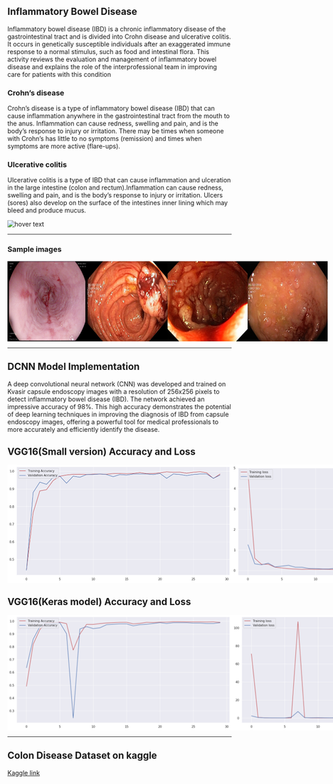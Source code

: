 
## Inflammatory Bowel Disease

Inflammatory bowel disease (IBD) is a chronic inflammatory disease of the gastrointestinal tract and is divided into Crohn disease and ulcerative colitis. It occurs in genetically susceptible individuals after an exaggerated immune response to a normal stimulus, such as food and intestinal flora. This activity reviews the evaluation and management of inflammatory bowel disease and explains the role of the interprofessional team in improving care for patients with this condition

### Crohn’s disease

Crohn’s disease is a type of inflammatory bowel disease (IBD) that can cause inflammation anywhere in the gastrointestinal tract from the mouth to the anus. Inflammation can cause redness, swelling and pain, and is the body’s response to injury or irritation.
There may be times when someone with Crohn’s has little to no symptoms (remission) and times when symptoms are more active (flare-ups).

### Ulcerative colitis

Ulcerative colitis is a type of IBD that can cause inflammation and ulceration in the large intestine (colon and rectum).Inflammation can cause redness, swelling and pain, and is the body’s response to injury or irritation. Ulcers (sores) also develop on the surface of the intestines inner lining which may bleed and produce mucus.

<img src="https://pub.mdpi-res.com/jcm/jcm-09-01273/article_deploy/html/images/jcm-09-01273-g001.png?1588092886" width="1000" title="hover text">

---

### Sample images
<div style='display:flex;'>
  <img src="https://raw.githubusercontent.com/syeedsaquib/Inflammatory-Bowel-Disease-Detection-using-DCNN/main/Training%20data%20sample/Esophagitis_1.jpg" width="180" height="180" title="hover text">
  <img src="https://raw.githubusercontent.com/syeedsaquib/Inflammatory-Bowel-Disease-Detection-using-DCNN/main/Training%20data%20sample/Polyps_2.jpg" width="180" height="180" title="hover text">
  <img src="https://raw.githubusercontent.com/syeedsaquib/Inflammatory-Bowel-Disease-Detection-using-DCNN/main/Training%20data%20sample/Ulcer_3.jpg" width="180" height="180" title="hover text">
  <img src="https://raw.githubusercontent.com/syeedsaquib/Inflammatory-Bowel-Disease-Detection-using-DCNN/main/Training%20data%20sample/Ulcer_4.jpg" width="180" height="180" title="hover text">

</div>

<div style='display:flex;'>
  
</div>

---

## DCNN Model Implementation

A deep convolutional neural network (CNN) was developed and trained on Kvasir capsule endoscopy images with a resolution of 256x256 pixels to detect inflammatory bowel disease (IBD). The network achieved an impressive accuracy of 98%. This high accuracy demonstrates the potential of deep learning techniques in improving the diagnosis of IBD from capsule endoscopy images, offering a powerful tool for medical professionals to more accurately and efficiently identify the disease.

## VGG16(Small version) Accuracy and Loss 
<div style='display:flex;'>
  <img src="https://raw.githubusercontent.com/syeedsaquib/Inflammatory-Bowel-Disease-Detection-using-DCNN/main/Graph%20images/VGG16%20Accuracy%20graph.png" title="hover text">
  <img src="https://raw.githubusercontent.com/syeedsaquib/Inflammatory-Bowel-Disease-Detection-using-DCNN/main/Graph%20images/VGG16%20Loss%20graph.png" title="hover text">
</div>


## VGG16(Keras model) Accuracy and Loss 
<div style='display:flex;'>
  <img src="https://raw.githubusercontent.com/syeedsaquib/Inflammatory-Bowel-Disease-Detection-using-DCNN/main/Graph%20images/Keras%20model%20accuracy%20graph.png" title="hover text">
  <img src="https://raw.githubusercontent.com/syeedsaquib/Inflammatory-Bowel-Disease-Detection-using-DCNN/main/Graph%20images/Keras%20model%20loss%20graph.png" title="hover text">
</div>

--- 

## Colon Disease Dataset on kaggle

[Kaggle link](https://www.kaggle.com/datasets/francismon/curated-colon-dataset-for-deep-learning)
